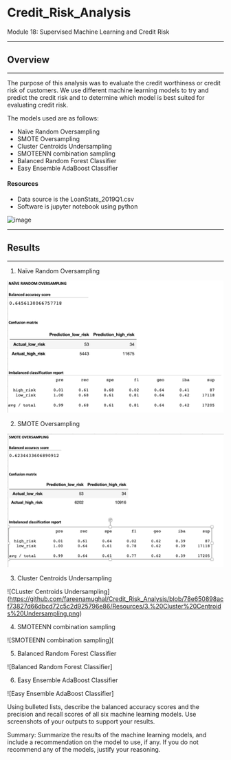 # Credit_Risk_Analysis
 Module 18: Supervised Machine Learning and Credit Risk

___
 
## Overview
___

The purpose of this analysis was to evaluate the credit worthiness or credit risk of customers. We use different machine learning models to try and predict the credit risk and to determine which model is best suited for evaluating credit risk. 

The models used are as follows:
  - Naïve Random Oversampling
  - SMOTE Oversampling
  - Cluster Centroids Undersampling
  - SMOTEENN combination sampling
  - Balanced Random Forest Classifier
  - Easy Ensemble AdaBoost Classifier

#### Resources

 - Data source is the LoanStats_2019Q1.csv
 - Software is jupyter notebook using python
     
![image]()
___

## Results 

___
1. Naïve Random Oversampling 

![Naive Random Oversampling](https://github.com/fareenamughal/Credit_Risk_Analysis/blob/9572130066ecb1663b31987e0c363a75c9e5cfd9/Resources/1.Naive%20Random%20Oversampling.png)

2. SMOTE Oversampling

![SMOTE Oversampling](https://github.com/fareenamughal/Credit_Risk_Analysis/blob/78e650898acf73827d66dbcd72c5c2d925796e86/Resources/2.%20SMOTE%20Oversampling.png)


3. Cluster Centroids Undersampling

![CLuster Centroids Undersampling] (https://github.com/fareenamughal/Credit_Risk_Analysis/blob/78e650898acf73827d66dbcd72c5c2d925796e86/Resources/3.%20Cluster%20Centroids%20Undersampling.png)

4. SMOTEENN combination sampling 


![SMOTEENN combination sampling](

5. Balanced Random Forest Classifier


![Balanced Random Forest Classifier]

6. Easy Ensemble AdaBoost Classifier


![Easy Ensemble AdaBoost Classifier]




Using bulleted lists, describe the balanced accuracy scores and the precision and recall scores of all six machine
learning models. Use screenshots of your outputs to support your results.

Summary: Summarize the results of the machine learning models, and include a recommendation on the model to use, if any. If you do not recommend any of the models, justify your reasoning.
